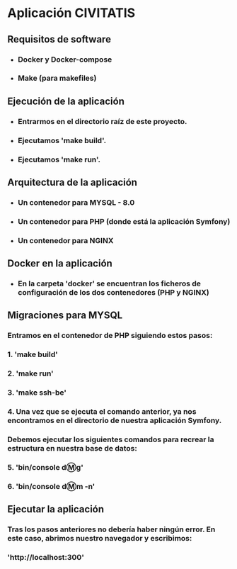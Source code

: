 # Aplicación CIVITATIS

## Requisitos de software

* ### Docker y Docker-compose
* ### Make (para makefiles)

## Ejecución de la aplicación

* ### Entrarmos en el directorio raíz de este proyecto.
* ### Ejecutamos 'make build'.
* ### Ejecutamos 'make run'.

## Arquitectura de la aplicación

* ### Un contenedor para MYSQL - 8.0
* ### Un contenedor para PHP (donde está la aplicación Symfony)
* ### Un contenedor para NGINX

## Docker en la aplicación

* ### En la carpeta 'docker' se encuentran los ficheros de configuración de los dos contenedores (PHP y NGINX)

## Migraciones para MYSQL

### Entramos en el contenedor de PHP siguiendo estos pasos:

### 1. 'make build'

### 2. 'make run'

### 3. 'make ssh-be'

### 4. Una vez que se ejecuta el comando anterior, ya nos encontramos en el directorio de nuestra aplicación Symfony.

### Debemos ejecutar los siguientes comandos para recrear la estructura en nuestra base de datos:

### 5. 'bin/console d:m:g'

### 6. 'bin/console d:m:m -n'

## Ejecutar la aplicación

### Tras los pasos anteriores no debería haber ningún error. En este caso, abrimos nuestro navegador y escribimos:

### 'http://localhost:300'





